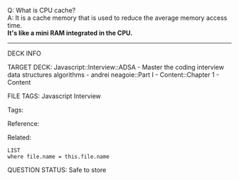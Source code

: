 Q: What is CPU cache?  
A: It is a cache memory that is used to reduce the average memory access time.  
**It's like a mini RAM integrated in the CPU.**
<!--ID: 1690376047140-->

---

DECK INFO

TARGET DECK: Javascript::Interview::ADSA - Master the coding interview data structures algorithms - andrei neagoie::Part I - Content::Chapter 1 - Content

FILE TAGS: Javascript Interview

Tags:

Reference:

Related:

```dataview
LIST
where file.name = this.file.name
```

QUESTION STATUS: Safe to store